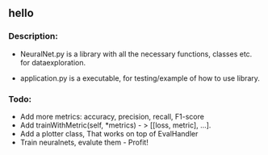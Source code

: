 ## hello

### Description:
- NeuralNet.py is a library with all the necessary functions, classes etc. for dataexploration.

- application.py is a executable, for testing/example of how to use library.


### Todo:
 - Add more metrics: accuracy, precision, recall, F1-score
 - Add trainWithMetric(self, *metrics) - > [[loss, metric], ...].
 - Add a plotter class, That works on top of EvalHandler
 - Train neuralnets, evalute them - Profit!
 